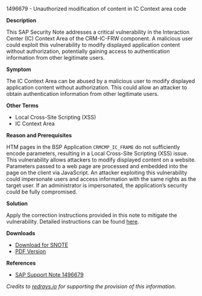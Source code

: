 1496679 - Unauthorized modification of content in IC Context area code

**Description**

This SAP Security Note addresses a critical vulnerability in the Interaction Center (IC) Context Area of the CRM-IC-FRW component. A malicious user could exploit this vulnerability to modify displayed application content without authorization, potentially gaining access to authentication information from other legitimate users.

**Symptom**

The IC Context Area can be abused by a malicious user to modify displayed application content without authorization. This could allow an attacker to obtain authentication information from other legitimate users.

**Other Terms**

- Local Cross-Site Scripting (XSS)
- IC Context Area

**Reason and Prerequisites**

HTM pages in the BSP Application `CRMCMP_IC_FRAME` do not sufficiently encode parameters, resulting in a Local Cross-Site Scripting (XSS) issue. This vulnerability allows attackers to modify displayed content on a website. Parameters passed to a web page are processed and embedded into the page on the client via JavaScript. An attacker exploiting this vulnerability could impersonate users and access information with the same rights as the target user. If an administrator is impersonated, the application’s security could be fully compromised.

**Solution**

Apply the correction instructions provided in this note to mitigate the vulnerability. Detailed instructions can be found [here](https://me.sap.com/corrins/0001496679/63).

**Downloads**

- [Download for SNOTE](https://notesdownloads.sap.com/note/0040000008858682017)
- [PDF Version](https://me.sap.com/sap/support/sfm/notes/print/0001496679?language=en-US&token=5705C4173518C76AF4EA5D1B251151FB)

**References**

- [SAP Support Note 1496679](https://me.sap.com/notes/1496679)

*Credits to [redrays.io](https://redrays.io) for supporting the provision of this information.*